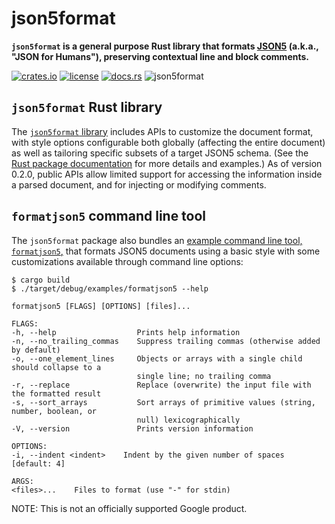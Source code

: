 # json5format

**`json5format` is a general purpose Rust library that formats [JSON5](https://json5.org) (a.k.a., "JSON for Humans"), preserving contextual line and block comments.**

[![crates.io](https://img.shields.io/crates/v/json5format.svg)](https://crates.io/crates/json5format)
[![license](https://img.shields.io/badge/license-BSD3.0-blue.svg)](https://github.com/google/json5format/LICENSE)
[![docs.rs](https://docs.rs/com/badge.svg)](https://docs.rs/crate/json5format/)
![json5format](https://github.com/google/json5format/workflows/json5format/badge.svg)

## `json5format` Rust library

The [`json5format` library](https://crates.io/crates/json5format) includes APIs to customize the document format, with style options configurable both globally (affecting the entire document) as well as tailoring specific subsets of a target JSON5 schema. (See the [Rust package documentation](https://docs.rs/json5format/0.1.0/json5format) for more details and examples.) As of version 0.2.0, public APIs allow limited support for accessing the information inside a parsed document, and for injecting or modifying comments.
## `formatjson5` command line tool

The `json5format` package also bundles an [example command line tool, `formatjson5`,](https://github.com/google/json5format/blob/master/examples/formatjson5.rs) that formats JSON5 documents using a basic style with some customizations available through command line options:

```
$ cargo build
$ ./target/debug/examples/formatjson5 --help

formatjson5 [FLAGS] [OPTIONS] [files]...

FLAGS:
-h, --help                  Prints help information
-n, --no_trailing_commas    Suppress trailing commas (otherwise added by default)
-o, --one_element_lines     Objects or arrays with a single child should collapse to a
                            single line; no trailing comma
-r, --replace               Replace (overwrite) the input file with the formatted result
-s, --sort_arrays           Sort arrays of primitive values (string, number, boolean, or
                            null) lexicographically
-V, --version               Prints version information

OPTIONS:
-i, --indent <indent>    Indent by the given number of spaces [default: 4]

ARGS:
<files>...    Files to format (use "-" for stdin)
```

NOTE: This is not an officially supported Google product.
